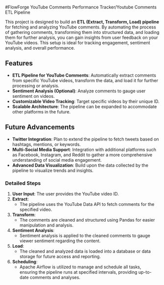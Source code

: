 #FlowForge 
YouTube Comments Performance Tracker/Youtube Comments ETL Pipeline


This project is designed to build an **ETL (Extract, Transform, Load) pipeline** for fetching and analyzing YouTube comments. By automating the process of gathering comments, transforming them into structured data, and loading them for further analysis, you can gain insights from user feedback on your YouTube videos. This setup is ideal for tracking engagement, sentiment analysis, and overall performance.

## Features

- **ETL Pipeline for YouTube Comments**: Automatically extract comments from specific YouTube videos, transform the data, and load it for further processing or analysis.
- **Sentiment Analysis (Optional)**: Analyze comments to gauge user sentiment on videos.
- **Customizable Video Tracking**: Target specific videos by their unique ID.
- **Scalable Architecture**: The pipeline can be expanded to accommodate other platforms in the future.

## Future Advancements

- **Twitter Integration**: Plan to extend the pipeline to fetch tweets based on hashtags, mentions, or keywords.
- **Multi-Social Media Support**: Integration with additional platforms such as Facebook, Instagram, and Reddit to gather a more comprehensive understanding of social media engagement.
- **Advanced Data Visualization**: Build upon the data collected by the pipeline to visualize trends and insights.

### Detailed Steps

1. **User Input**: The user provides the YouTube video ID.
2. **Extract**: 
   - The pipeline uses the YouTube Data API to fetch comments for the specified video.
3. **Transform**: 
   - The comments are cleaned and structured using Pandas for easier manipulation and analysis.
4. **Sentiment Analysis**: 
   - Sentiment analysis is applied to the cleaned comments to gauge viewer sentiment regarding the content.
5. **Load**: 
   - The cleaned and analyzed data is loaded into a database or data storage for future access and reporting.
6. **Scheduling**: 
   - Apache Airflow is utilized to manage and schedule all tasks, ensuring the pipeline runs at specified intervals, providing up-to-date comments and analyses.
